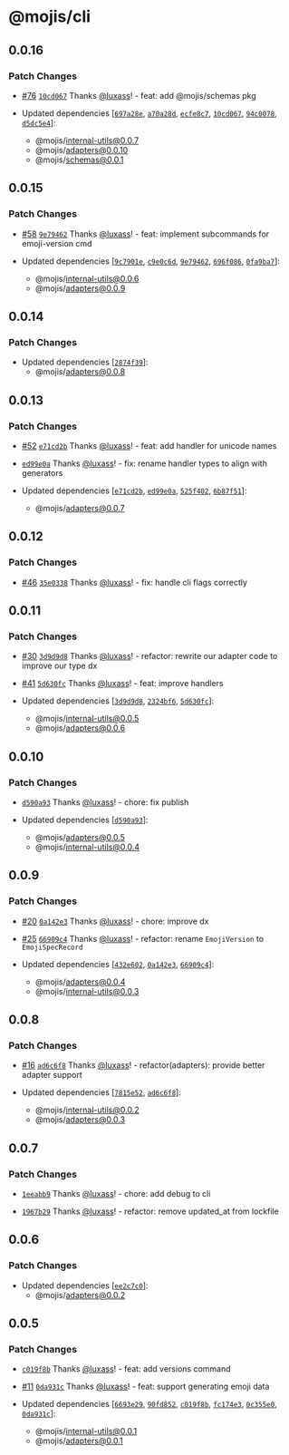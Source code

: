# @mojis/cli

## 0.0.16

### Patch Changes

- [#76](https://github.com/mojisdev/mojis/pull/76) [`10cd067`](https://github.com/mojisdev/mojis/commit/10cd06723ddd4a25134821bb987599faaf524aff) Thanks [@luxass](https://github.com/luxass)! - feat: add @mojis/schemas pkg

- Updated dependencies [[`697a28e`](https://github.com/mojisdev/mojis/commit/697a28ed5df3949b3daf28d0e528f4f4c6c8e64a), [`a70a28d`](https://github.com/mojisdev/mojis/commit/a70a28da591bdc34a8ee491cfd6859584b3c03ba), [`ecfe8c7`](https://github.com/mojisdev/mojis/commit/ecfe8c77acdaf52dc6d9d2089847261380bebb24), [`10cd067`](https://github.com/mojisdev/mojis/commit/10cd06723ddd4a25134821bb987599faaf524aff), [`94c0078`](https://github.com/mojisdev/mojis/commit/94c007829c1b6254ba30d7d239b452524643b36c), [`d5dc5e4`](https://github.com/mojisdev/mojis/commit/d5dc5e4f1f01ea9134d25bad0919e41bb5bc791d)]:
  - @mojis/internal-utils@0.0.7
  - @mojis/adapters@0.0.10
  - @mojis/schemas@0.0.1

## 0.0.15

### Patch Changes

- [#58](https://github.com/mojisdev/mojis/pull/58) [`9e79462`](https://github.com/mojisdev/mojis/commit/9e79462ec286f4d4d73727297db5e4f9d904a8a9) Thanks [@luxass](https://github.com/luxass)! - feat: implement subcommands for emoji-version cmd

- Updated dependencies [[`9c7901e`](https://github.com/mojisdev/mojis/commit/9c7901ee12ae6b5310abe651e01da5c00e8e29ed), [`c9e0c6d`](https://github.com/mojisdev/mojis/commit/c9e0c6d0977d2a72e999a4686913cd97d6162f41), [`9e79462`](https://github.com/mojisdev/mojis/commit/9e79462ec286f4d4d73727297db5e4f9d904a8a9), [`696f086`](https://github.com/mojisdev/mojis/commit/696f0861d44cbb604d41581801e68bd4209cd646), [`0fa9ba7`](https://github.com/mojisdev/mojis/commit/0fa9ba754840984030e5955c3d4fe289cd5d3851)]:
  - @mojis/internal-utils@0.0.6
  - @mojis/adapters@0.0.9

## 0.0.14

### Patch Changes

- Updated dependencies [[`2874f39`](https://github.com/mojisdev/mojis/commit/2874f39d2ba2ca57f782749839635acd6ed560cc)]:
  - @mojis/adapters@0.0.8

## 0.0.13

### Patch Changes

- [#52](https://github.com/mojisdev/mojis/pull/52) [`e71cd2b`](https://github.com/mojisdev/mojis/commit/e71cd2b1d4a8b89ee1db0ec523726e4b5cb9ed64) Thanks [@luxass](https://github.com/luxass)! - feat: add handler for unicode names

- [`ed99e0a`](https://github.com/mojisdev/mojis/commit/ed99e0ab9799cdc95a7ca1e9571735086a510870) Thanks [@luxass](https://github.com/luxass)! - fix: rename handler types to align with generators

- Updated dependencies [[`e71cd2b`](https://github.com/mojisdev/mojis/commit/e71cd2b1d4a8b89ee1db0ec523726e4b5cb9ed64), [`ed99e0a`](https://github.com/mojisdev/mojis/commit/ed99e0ab9799cdc95a7ca1e9571735086a510870), [`525f402`](https://github.com/mojisdev/mojis/commit/525f40248ce10328a414bb8acfd5d43748cb72b6), [`6b87f51`](https://github.com/mojisdev/mojis/commit/6b87f51b8a54e4503fb47d143957f04a2151a7bc)]:
  - @mojis/adapters@0.0.7

## 0.0.12

### Patch Changes

- [#46](https://github.com/mojisdev/mojis/pull/46) [`35e0338`](https://github.com/mojisdev/mojis/commit/35e033802c23917936750f8795cf5025aa3def4f) Thanks [@luxass](https://github.com/luxass)! - fix: handle cli flags correctly

## 0.0.11

### Patch Changes

- [#30](https://github.com/mojisdev/mojis/pull/30) [`3d9d9d8`](https://github.com/mojisdev/mojis/commit/3d9d9d870ac1b873b559d6f4e0ef458240ba2537) Thanks [@luxass](https://github.com/luxass)! - refactor: rewrite our adapter code to improve our type dx

- [#41](https://github.com/mojisdev/mojis/pull/41) [`5d630fc`](https://github.com/mojisdev/mojis/commit/5d630fcbb34baef172c725e523a08134ecfc3079) Thanks [@luxass](https://github.com/luxass)! - feat: improve handlers

- Updated dependencies [[`3d9d9d8`](https://github.com/mojisdev/mojis/commit/3d9d9d870ac1b873b559d6f4e0ef458240ba2537), [`2324bf6`](https://github.com/mojisdev/mojis/commit/2324bf668498f447e57a59da630e55c5bd4b1511), [`5d630fc`](https://github.com/mojisdev/mojis/commit/5d630fcbb34baef172c725e523a08134ecfc3079)]:
  - @mojis/internal-utils@0.0.5
  - @mojis/adapters@0.0.6

## 0.0.10

### Patch Changes

- [`d590a93`](https://github.com/mojisdev/mojis/commit/d590a934db5e8de7a421ceeb08e16f924b7ca324) Thanks [@luxass](https://github.com/luxass)! - chore: fix publish

- Updated dependencies [[`d590a93`](https://github.com/mojisdev/mojis/commit/d590a934db5e8de7a421ceeb08e16f924b7ca324)]:
  - @mojis/adapters@0.0.5
  - @mojis/internal-utils@0.0.4

## 0.0.9

### Patch Changes

- [#20](https://github.com/mojisdev/mojis/pull/20) [`0a142e3`](https://github.com/mojisdev/mojis/commit/0a142e37870a6c4f1fb75f595ecc0c3aec207a8b) Thanks [@luxass](https://github.com/luxass)! - chore: improve dx

- [#25](https://github.com/mojisdev/mojis/pull/25) [`66909c4`](https://github.com/mojisdev/mojis/commit/66909c4e2e1f8f36a2c226ba86a61929e2b23c2c) Thanks [@luxass](https://github.com/luxass)! - refactor: rename `EmojiVersion` to `EmojiSpecRecord`

- Updated dependencies [[`432e602`](https://github.com/mojisdev/mojis/commit/432e6022ab834c045db5e233545f2bd72096f0d1), [`0a142e3`](https://github.com/mojisdev/mojis/commit/0a142e37870a6c4f1fb75f595ecc0c3aec207a8b), [`66909c4`](https://github.com/mojisdev/mojis/commit/66909c4e2e1f8f36a2c226ba86a61929e2b23c2c)]:
  - @mojis/adapters@0.0.4
  - @mojis/internal-utils@0.0.3

## 0.0.8

### Patch Changes

- [#16](https://github.com/mojisdev/mojis/pull/16) [`ad6c6f8`](https://github.com/mojisdev/mojis/commit/ad6c6f8806d78a389355bc8b2540c7ba0a0245ec) Thanks [@luxass](https://github.com/luxass)! - refactor(adapters): provide better adapter support

- Updated dependencies [[`7815e52`](https://github.com/mojisdev/mojis/commit/7815e5221fdf73026c7d16e55570f8a0e1d7b981), [`ad6c6f8`](https://github.com/mojisdev/mojis/commit/ad6c6f8806d78a389355bc8b2540c7ba0a0245ec)]:
  - @mojis/internal-utils@0.0.2
  - @mojis/adapters@0.0.3

## 0.0.7

### Patch Changes

- [`1eeabb9`](https://github.com/mojisdev/mojis/commit/1eeabb9eb1c5013b8a4e5b6ef0865d0d57fbd320) Thanks [@luxass](https://github.com/luxass)! - chore: add debug to cli

- [`1967b29`](https://github.com/mojisdev/mojis/commit/1967b292b8751e06948e76dca0187031ba653fe8) Thanks [@luxass](https://github.com/luxass)! - refactor: remove updated_at from lockfile

## 0.0.6

### Patch Changes

- Updated dependencies [[`ee2c7c0`](https://github.com/mojisdev/mojis/commit/ee2c7c0a7fcb9d9dd5aeaa05449ec4a0c39cefe3)]:
  - @mojis/adapters@0.0.2

## 0.0.5

### Patch Changes

- [`c019f8b`](https://github.com/mojisdev/mojis/commit/c019f8b68053ea0bf84e27ca716d9eb2c09155cf) Thanks [@luxass](https://github.com/luxass)! - feat: add versions command

- [#11](https://github.com/mojisdev/mojis/pull/11) [`0da931c`](https://github.com/mojisdev/mojis/commit/0da931cb4198a653ebce6fce924225306f210e83) Thanks [@luxass](https://github.com/luxass)! - feat: support generating emoji data

- Updated dependencies [[`6693e29`](https://github.com/mojisdev/mojis/commit/6693e29a7dc605eb7c8d872abfb817d1f4fd54c4), [`90fd852`](https://github.com/mojisdev/mojis/commit/90fd85282dfd58525b9af1b5293f1387536366dc), [`c019f8b`](https://github.com/mojisdev/mojis/commit/c019f8b68053ea0bf84e27ca716d9eb2c09155cf), [`fc174e3`](https://github.com/mojisdev/mojis/commit/fc174e385e08554f53df34df68dcdd2a36d6c823), [`0c355e0`](https://github.com/mojisdev/mojis/commit/0c355e0ded031080363f21ca8a5e9a05ea906bcc), [`0da931c`](https://github.com/mojisdev/mojis/commit/0da931cb4198a653ebce6fce924225306f210e83)]:
  - @mojis/internal-utils@0.0.1
  - @mojis/adapters@0.0.1
